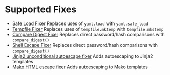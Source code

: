 # Supported Fixes

* [Safe Load Fixer](fixes/safeloadfixer.md) Replaces uses of `yaml.load` with `yaml.safe_load`
* [Tempfile Fixer](fixes/tempfilefixer.md) Replaces uses of `tempfile.mktemp` with `tempfile.mkstemp`
* [Compare Digest Fixer](fixes/comaredigestfixer.md) Replaces direct password/hash comparisons with `compare_digest()`
* [Shell Escape Fixer](fixes/shellescapefixer.md) Replaces direct password/hash comparisons with `compare_digest()`
* [Jinja2 unconditional autoescape fixer](../fixes/jinja2unconditional.md) Adds autoescaping to Jinja2 templates
* [Mako HTML escape fixer](../fixes/makohtmlescape.md) Adds autoescaping to Mako templates
